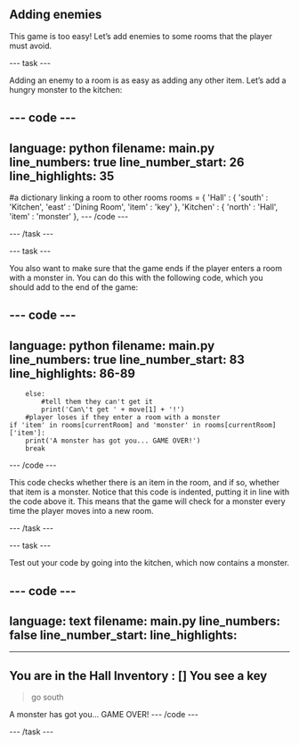 ## Adding enemies

This game is too easy! Let’s add enemies to some rooms that the player must avoid.

--- task ---

Adding an enemy to a room is as easy as adding any other item. Let’s add a hungry monster to the kitchen:

--- code ---
---
language: python
filename: main.py
line_numbers: true
line_number_start: 26
line_highlights: 35
---
#a dictionary linking a room to other rooms
rooms = {
    'Hall' : {
        'south' : 'Kitchen',
        'east' : 'Dining Room',
        'item' : 'key'
    },
    'Kitchen' : {
        'north' : 'Hall',
        'item' : 'monster'
    },
--- /code ---

--- /task ---

--- task ---

You also want to make sure that the game ends if the player enters a room with a monster in. You can do this with the following code, which you should add to the end of the game:

--- code ---
---
language: python
filename: main.py
line_numbers: true
line_number_start: 83
line_highlights: 86-89
---
        else:
            #tell them they can't get it
            print('Can\'t get ' + move[1] + '!')
        #player loses if they enter a room with a monster
    if 'item' in rooms[currentRoom] and 'monster' in rooms[currentRoom]['item']:
        print('A monster has got you... GAME OVER!')
        break
--- /code ---

This code checks whether there is an item in the room, and if so, whether that item is a monster. Notice that this code is indented, putting it in line with the code above it. This means that the game will check for a monster every time the player moves into a new room.

--- /task ---

--- task ---

Test out your code by going into the kitchen, which now contains a monster.

--- code ---
---
language: text
filename: main.py
line_numbers: false
line_number_start: 
line_highlights: 
---
---------------------------
You are in the Hall
Inventory : []
You see a key
---------------------------
>go south

A monster has got you... GAME OVER!
--- /code ---

--- /task ---
